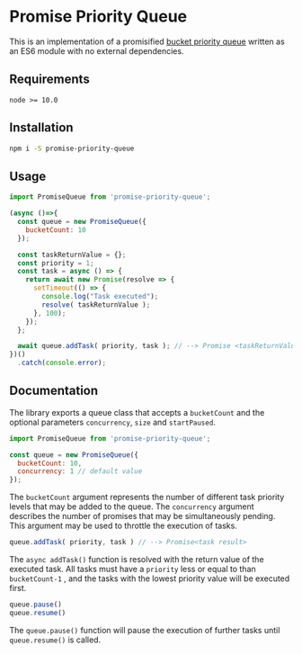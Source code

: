 # Promise Priority Queue
This is an implementation of a promisified [bucket priority queue](https://en.wikipedia.org/wiki/Bucket_queue) written as an ES6 module with no external dependencies.

## Requirements

`node >= 10.0`

## Installation

```bash
npm i -S promise-priority-queue
```

## Usage
```javascript
import PromiseQueue from 'promise-priority-queue';

(async ()=>{
  const queue = new PromiseQueue({ 
    bucketCount: 10
  });

  const taskReturnValue = {};
  const priority = 1;
  const task = async () => {
    return await new Promise(resolve => {
      setTimeout(() => {
        console.log("Task executed");
        resolve( taskReturnValue );
      }, 100);
    });
  };

  await queue.addTask( priority, task ); // --> Promise <taskReturnValue>
})()
  .catch(console.error);
```


## Documentation
The library exports a queue class that accepts a `bucketCount` and the optional parameters `concurrency`, `size` and  `startPaused`.

```javascript
import PromiseQueue from 'promise-priority-queue';

const queue = new PromiseQueue({ 
  bucketCount: 10, 
  concurrency: 1 // default value
});
```

The `bucketCount` argument represents the number of different task priority levels that may be added to the queue. 
The `concurrency` argument describes the number of promises that may be simultaneously pending. This argument may be used to throttle the execution of tasks.

```javascript
queue.addTask( priority, task ) // --> Promise<task result>
```

The `async addTask()` function is resolved with the return value of the executed task. All tasks must have a `priority` less or equal to than `bucketCount-1` , and the tasks with the lowest priority value will be executed first.

```javascript
queue.pause()	
queue.resume()
```

The `queue.pause()` function will pause the execution of further tasks until `queue.resume()` is called. 

